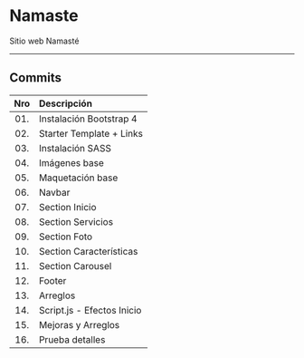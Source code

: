# Namaste
Sitio web Namasté

----------


Commits
-------------

| Nro | Descripción
| :--:| :----------
| 01. | Instalación Bootstrap 4
| 02. | Starter Template + Links
| 03. | Instalación SASS
| 04. | Imágenes base
| 05. | Maquetación base
| 06. | Navbar
| 07. | Section Inicio
| 08. | Section Servicios
| 09. | Section Foto
| 10. | Section Características
| 11. | Section Carousel
| 12. | Footer
| 13. | Arreglos
| 14. | Script.js - Efectos Inicio
| 15. | Mejoras y Arreglos
| 16. | Prueba detalles
